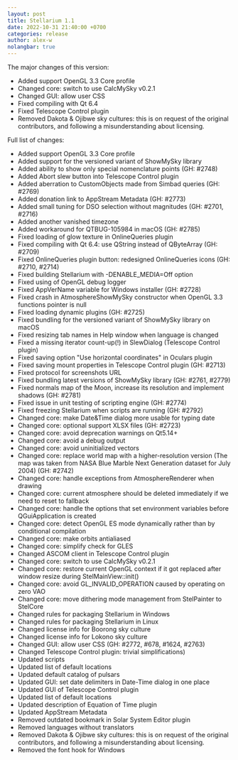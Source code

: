 ```yaml
---
layout: post
title: Stellarium 1.1
date: 2022-10-31 21:40:00 +0700
categories: release
author: alex-w
nolangbar: true
---
```

The major changes of this version:
- Added support OpenGL 3.3 Core profile
- Changed core: switch to use CalcMySky v0.2.1
- Changed GUI: allow user CSS
- Fixed compiling with Qt 6.4
- Fixed Telescope Control plugin
- Removed Dakota & Ojibwe sky cultures: this is on request of the original contributors, and following a misunderstanding about licensing.

Full list of changes:
- Added support OpenGL 3.3 Core profile
- Added support for the versioned variant of ShowMySky library
- Added ability to show only special nomenclature points (GH: #2748)
- Added Abort slew button into Telescope Control plugin
- Added aberration to CustomObjects made from Simbad queries (GH: #2769)
- Added donation link to AppStream Metadata (GH: #2773)
- Added small tuning for DSO selection without magnitudes (GH: #2701, #2716)
- Added another vanished timezone
- Added workaround for QTBUG-105984 in macOS (GH: #2785)
- Fixed loading of glow texture in OnlineQueries plugin
- Fixed compiling with Qt 6.4: use QString instead of QByteArray (GH: #2709)
- Fixed OnlineQueries plugin button: redesigned OnlineQueries icons (GH: #2710, #2714)
- Fixed building Stellarium with -DENABLE_MEDIA=Off option
- Fixed using of OpenGL debug logger
- Fixed AppVerName variable for Windows installer (GH: #2728)
- Fixed crash in AtmosphereShowMySky constructor when OpenGL 3.3 functions pointer is null
- Fixed loading dynamic plugins (GH: #2725)
- Fixed bundling for the versioned variant of ShowMySky library on macOS
- Fixed resizing tab names in Help window when language is changed
- Fixed a missing iterator count-up(!) in SlewDialog (Telescope Control plugin)
- Fixed saving option "Use horizontal coordinates" in Oculars plugin
- Fixed saving mount properties in Telescope Control plugin (GH: #2713)
- Fixed protocol for screenshots URL
- Fixed bundling latest versions of ShowMySky library (GH: #2761, #2779)
- Fixed normals map of the Moon, increase its resolution and implement shadows (GH: #2781)
- Fixed issue in unit testing of scripting engine (GH: #2774)
- Fixed freezing Stellarium when scripts are running (GH: #2792)
- Changed core: make Date&Time dialog more usable for typing date
- Changed core: optional support XLSX files (GH: #2723)
- Changed core: avoid deprecation warnings on Qt5.14+
- Changed core: avoid a debug output
- Changed core: avoid uninitialized vectors
- Changed core: replace world map with a higher-resolution version (The map was taken from NASA Blue Marble Next Generation dataset for July 2004) (GH: #2742)
- Changed core: handle exceptions from AtmosphereRenderer when drawing
- Changed core: current atmosphere should be deleted immediately if we need to reset to fallback
- Changed core: handle the options that set environment variables before QGuiApplication is created
- Changed core: detect OpenGL ES mode dynamically rather than by conditional compilation
- Changed core: make orbits antialiased
- Changed core: simplify check for GLES
- Changed ASCOM client in Telescope Control plugin
- Changed core: switch to use CalcMySky v0.2.1
- Changed core: restore current OpenGL context if it got replaced after window resize during StelMainView::init()
- Changed core: avoid GL_INVALID_OPERATION caused by operating on zero VAO
- Changed core: move dithering mode management from StelPainter to StelCore
- Changed rules for packaging Stellarium in Windows
- Changed rules for packaging Stellarium in Linux
- Changed license info for Boorong sky culture
- Changed license info for Lokono sky culture
- Changed GUI: allow user CSS (GH: #2772, #678, #1624, #2763)
- Changed Telescope Control plugin: trivial simplifications)
- Updated scripts
- Updated list of default locations
- Updated default catalog of pulsars
- Updated GUI: set date delimiters in Date-Time dialog in one place
- Updated GUI of Telescope Control plugin
- Updated list of default locations
- Updated description of Equation of Time plugin
- Updated AppStream Metadata
- Removed outdated bookmark in Solar System Editor plugin
- Removed languages without translators
- Removed Dakota & Ojibwe sky cultures: this is on request of the original contributors, and following a misunderstanding about licensing.
- Removed the font hook for Windows
